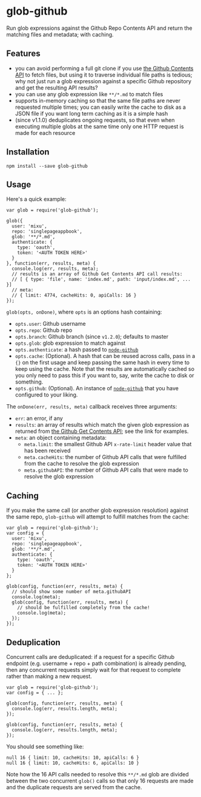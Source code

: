 # glob-github

Run glob expressions against the Github Repo Contents API and return the matching files and metadata; with caching.

## Features

- you can avoid performing a full git clone if you use [the Github Contents API](https://developer.github.com/v3/repos/contents/) to fetch files, but using it to traverse individual file paths is tedious; why not just run a glob expression against a specific Github repository and get the resulting API results?
- you can use any glob expression like `**/*.md` to match files
- supports in-memory caching so that the same file paths are never requested multiple times; you can easily write the cache to disk as a JSON file if you want long term caching as it is a simple hash
- (since v1.1.0) deduplicates ongoing requests, so that even when executing multiple globs at the same time only one HTTP request is made for each resource

## Installation

```
npm install --save glob-github
```

## Usage

Here's a quick example:

```
var glob = require('glob-github');

glob({
  user: 'mixu',
  repo: 'singlepageappbook',
  glob: '**/*.md',
  authenticate: {
    type: 'oauth',
    token: '<AUTH TOKEN HERE>'
  }
}, function(err, results, meta) {
  console.log(err, results, meta);
  // results is an array of Github Get Contents API call results:
  // [ { type: 'file', name: 'index.md', path: 'input/index.md', ... }]
  // meta:
  // { limit: 4774, cacheHits: 0, apiCalls: 16 }
});
```

`glob(opts, onDone)`, where `opts` is an options hash containing:

- `opts.user`: Github username
- `opts.repo`: Github repo
- `opts.branch`: Github branch (since `v1.2.0`); defaults to master
- `opts.glob`: glob expression to match against
- `opts.authenticate`: a hash passed to [`node-github`](https://github.com/mikedeboer/node-github#authentication)
- `opts.cache`: (Optional). A hash that can be reused across calls, pass in a `{}` on the first usage and keep passing the same hash in every time to keep using the cache. Note that the results are automatically cached so you only need to pass this if you want to, say, write the cache to disk or something.
- `opts.github`: (Optional). An instance of [`node-github`](https://github.com/mikedeboer/node-github) that you have configured to your liking.

The `onDone(err, results, meta)` callback receives three arguments:

- `err`: an error, if any
- `results`: an array of results which match the given glob expression as returned from [the Github Get Contents API](https://developer.github.com/v3/repos/contents/#get-contents); see the link for examples.
- `meta`: an object containing metadata:
  - `meta.limit`: the smallest Github API `x-rate-limit` header value that has been received
  - `meta.cacheHits`: the number of Github API calls that were fulfilled from the cache to resolve the glob expression
  - `meta.githubAPI`: the number of Github API calls that were made to resolve the glob expression

## Caching

If you make the same call (or another glob expression resolution) against the same repo, `glob-github` will attempt to fulfill matches from the cache:

```
var glob = require('glob-github');
var config = {
  user: 'mixu',
  repo: 'singlepageappbook',
  glob: '**/*.md',
  authenticate: {
    type: 'oauth',
    token: '<AUTH TOKEN HERE>'
  }
};

glob(config, function(err, results, meta) {
  // should show some number of meta.githubAPI
  console.log(meta);
  glob(config, function(err, results, meta) {
    // should be fulfilled completely from the cache!
    console.log(meta);
  });
});
```

## Deduplication

Concurrent calls are deduplicated: if a request for a specific Github endpoint (e.g. username + repo + path combination) is already pending, then any concurrent requests simply wait for that request to complete rather than making a new request.

```
var glob = require('glob-github');
var config = { ... };

glob(config, function(err, results, meta) {
  console.log(err, results.length, meta);
});

glob(config, function(err, results, meta) {
  console.log(err, results.length, meta);
});
```

You should see something like:

```
null 16 { limit: 10, cacheHits: 10, apiCalls: 6 }
null 16 { limit: 10, cacheHits: 6, apiCalls: 10 }
```

Note how the 16 API calls needed to resolve this `**/*.md` glob are divided between the two concurrent `glob()` calls so that only 16 requests are made and the duplicate requests are served from the cache.
